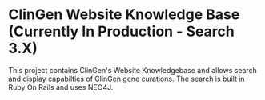 # ClinGen Website Knowledge Base (Currently In Production - Search 3.X)

This project contains ClinGen's Website Knowledgebase and allows search and display capabilties of ClinGen gene curations. The search is built in Ruby On Rails and uses NEO4J.
